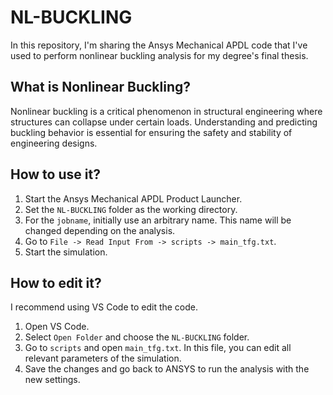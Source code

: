 # NL-BUCKLING

In this repository, I'm sharing the Ansys Mechanical APDL code that I've used to perform nonlinear buckling analysis for my degree's final thesis.

## What is Nonlinear Buckling?
Nonlinear buckling is a critical phenomenon in structural engineering where structures can collapse under certain loads. Understanding and predicting buckling behavior is essential for ensuring the safety and stability of engineering designs.

## How to use it?

1. Start the Ansys Mechanical APDL Product Launcher.
2. Set the `NL-BUCKLING` folder as the working directory.
3. For the `jobname`, initially use an arbitrary name. This name will be changed depending on the analysis.
4. Go to `File -> Read Input From -> scripts -> main_tfg.txt`.
5. Start the simulation.

## How to edit it?

I recommend using VS Code to edit the code.

1. Open VS Code.
2. Select `Open Folder` and choose the `NL-BUCKLING` folder.
3. Go to `scripts` and open `main_tfg.txt`. In this file, you can edit all relevant parameters of the simulation.
4. Save the changes and go back to ANSYS to run the analysis with the new settings.
